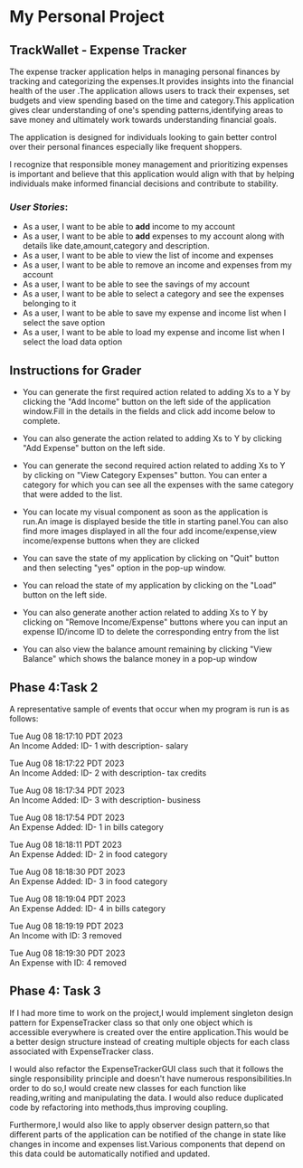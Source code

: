 # My Personal Project

## TrackWallet - Expense Tracker

The expense tracker application helps in managing personal finances
by tracking and categorizing the expenses.It provides insights into the financial health of the user
.The application allows users to track their expenses,
set budgets and view spending based on the time and category.This application gives clear understanding of 
one's spending patterns,identifying areas to save money and ultimately work towards understanding financial goals.

The application is designed for individuals looking  to gain better control 
over their personal finances especially like frequent shoppers.

I recognize that responsible money management and prioritizing expenses  is important 
and believe that this application would align with that  by helping individuals 
make informed financial decisions and contribute to stability.

### *User Stories*:
- As a user, I want to be able to **add** income to my account
- As a user, I want to be able to **add** expenses to my account along with details like date,amount,category and description.
- As a user, I want to be able to view the list of income and expenses
- As a user, I want to be able to remove an income and expenses from my account
- As a user, I want to be able to see the savings of my account 
- As a user, I want to be able to select a category and see the expenses belonging to it
- As a user, I want to be able to save my expense and income list when I select the save option
- As a user, I want to be able to load my expense and income list when I select the load data option


## Instructions for Grader
- You can generate the first required action related to adding Xs to a Y by clicking the "Add Income" button on the left
  side of the application window.Fill in the details in the fields and  click add income below to complete.
- You can also generate the action related to adding Xs to Y by clicking "Add Expense" button on the left side.
- You can generate the second required action related to adding Xs to Y by clicking on "View Category Expenses" button.
 You can enter a category for which you can see all the expenses with the same category that were added to the list.
- You can locate my visual component as soon as the application is run.An image is displayed beside the title in starting
 panel.You can also find more images displayed in all the four add income/expense,view income/expense buttons when they are clicked
- You can save the state of my application by clicking on "Quit"
 button and then selecting "yes" option in the pop-up window.
- You can reload the state of my application by clicking on the "Load" button on the left side.

- You can also generate another action related to adding Xs to Y by clicking on "Remove Income/Expense" buttons where you can 
input an expense ID/income ID to delete the corresponding entry from the list
- You can also view the balance amount remaining by clicking "View Balance" which shows the balance money in a pop-up window


## Phase 4:Task 2

A representative sample of events that occur when my program is run is as follows:<br>

Tue Aug 08 18:17:10 PDT 2023 <br>
An Income Added: ID- 1 with description- salary

Tue Aug 08 18:17:22 PDT 2023<br>
An Income Added: ID- 2 with description- tax credits

Tue Aug 08 18:17:34 PDT 2023<br>
An Income Added: ID- 3 with description- business

Tue Aug 08 18:17:54 PDT 2023<br>
An Expense Added: ID- 1 in bills category

Tue Aug 08 18:18:11 PDT 2023<br>
An Expense Added: ID- 2 in food category

Tue Aug 08 18:18:30 PDT 2023<br>
An Expense Added: ID- 3 in food category

Tue Aug 08 18:19:04 PDT 2023<br>
An Expense Added: ID- 4 in bills category

Tue Aug 08 18:19:19 PDT 2023<br>
An Income with ID: 3 removed

Tue Aug 08 18:19:30 PDT 2023<br>
An Expense with ID: 4 removed


## Phase 4: Task 3
If I had more time to work on the project,I would implement singleton design pattern for ExpenseTracker class so that only 
one object which is accessible everywhere is created over the entire application.This would be a better design structure instead 
of creating multiple objects for each class associated with ExpenseTracker class.

I would also refactor the ExpenseTrackerGUI class such that it follows the single responsibility principle and doesn't have 
numerous responsibilities.In order to do so,I would create  new classes for each function like reading,writing and manipulating the data.
I would also reduce duplicated code by refactoring into methods,thus improving coupling.

Furthermore,I would also like to apply observer design pattern,so that different parts of the application can be notified of the change in state like
changes in income and expenses list.Various components that depend on this data could be automatically notified and updated.

